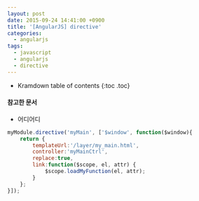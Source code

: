 ```yaml
---
layout: post
date: 2015-09-24 14:41:00 +0900
title: '[AngularJS] directive'
categories:
  - angularjs
tags:
  - javascript
  - angularjs
  - directive
---
```


* Kramdown table of contents
{:toc .toc}

#### 참고한 문서

- 어디어디

```js
myModule.directive('myMain', ['$window', function($window){
    return {
        templateUrl:'/layer/my_main.html',
        controller:'myMainCtrl',
        replace:true,
        link:function($scope, el, attr) {
            $scope.loadMyFunction(el, attr);
        }
    };
}]);
```
